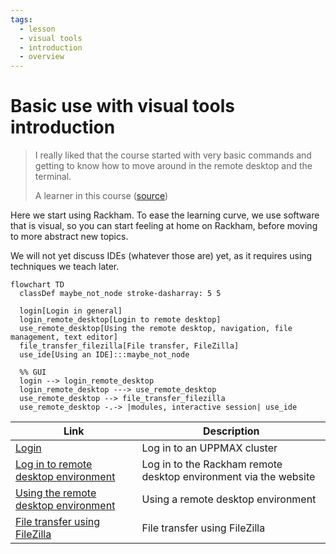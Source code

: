 ```yaml
---
tags:
  - lesson
  - visual tools
  - introduction
  - overview
---
```


# Basic use with visual tools introduction

> I really liked that the course started with very basic commands and
> getting to know how to move around in the remote desktop and the terminal.
>
> A learner in this course ([source](../evaluations/20240827/README.md))

Here we start using Rackham.
To ease the learning curve, we use software that is visual,
so you can start feeling at home on Rackham,
before moving to more abstract new topics.

We will not yet discuss IDEs (whatever those are) yet,
as it requires using techniques we teach later.

<!-- Indeed, line lengths beyond 80 characters -->
<!-- markdownlint-disable MD013 -->

```mermaid
flowchart TD
  classDef maybe_not_node stroke-dasharray: 5 5

  login[Login in general]
  login_remote_desktop[Login to remote desktop]
  use_remote_desktop[Using the remote desktop, navigation, file management, text editor]
  file_transfer_filezilla[File transfer, FileZilla]
  use_ide[Using an IDE]:::maybe_not_node

  %% GUI
  login --> login_remote_desktop
  login_remote_desktop ---> use_remote_desktop
  use_remote_desktop --> file_transfer_filezilla
  use_remote_desktop -.-> |modules, interactive session| use_ide
```

Link                                                                          |Description
------------------------------------------------------------------------------|---------------------------
[Login](../sessions/login.md)                                                 |Log in to an UPPMAX cluster
[Log in to remote desktop environment](../sessions/login_remote_desktop.md)   |Log in to the Rackham remote desktop environment via the website
[Using the remote desktop environment](../sessions/use_remote_desktop.md)     |Using a remote desktop environment
[File transfer using FileZilla](../sessions/file_transfer_using_filezilla.md) |File transfer using FileZilla

<!-- markdownlint-enable MD013 -->
